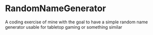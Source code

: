# RandomNameGenerator
A coding exercise of mine with the goal to have a simple random name generator usable for tabletop gaming or something similar
